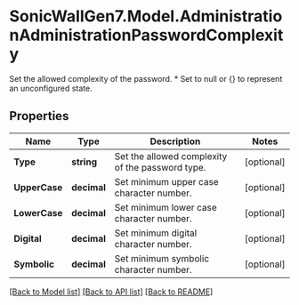 # SonicWallGen7.Model.AdministrationAdministrationPasswordComplexity
Set the allowed complexity of the password. * Set to null or {} to represent  an unconfigured state.

## Properties

Name | Type | Description | Notes
------------ | ------------- | ------------- | -------------
**Type** | **string** | Set the allowed complexity of the password type. | [optional] 
**UpperCase** | **decimal** | Set minimum upper case character number. | [optional] 
**LowerCase** | **decimal** | Set minimum lower case character number. | [optional] 
**Digital** | **decimal** | Set minimum digital character number. | [optional] 
**Symbolic** | **decimal** | Set minimum symbolic character number. | [optional] 

[[Back to Model list]](../README.md#documentation-for-models) [[Back to API list]](../README.md#documentation-for-api-endpoints) [[Back to README]](../README.md)


